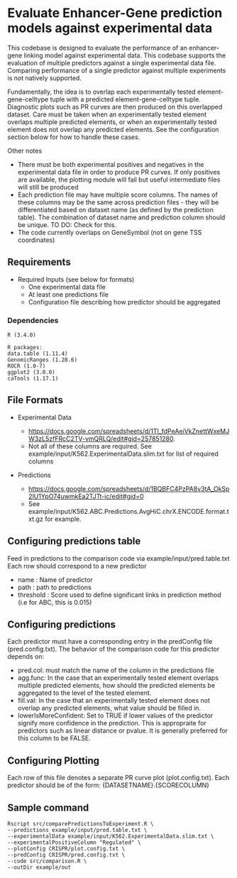 # Evaluate Enhancer-Gene prediction models against experimental data

This codebase is designed to evaluate the performance of an enhancer-gene linking model against experimental data. This codebase supports the evaluation of multiple predictors against a single experimental data file. Comparing performance of a single predictor against multiple experiments is not natively supported.

Fundamentally, the idea is to overlap each experimentally tested element-gene-celltype tuple with a predicted element-gene-celltype tuple. Diagnostic plots such as PR curves are then produced on this overlapped dataset. Care must be taken when an experimentally tested element overlaps multiple predicted elements, or when an experimentally tested element does not overlap any predicted elements. See the configuration section below for how to handle these cases. 

Other notes

 * There must be both experimental positives and negatives in the experimental data file in order to produce PR curves. If only positives are available, the plotting module will fail but useful intermediate files will still be produced
 * Each prediction file may have multiple score columns. The names of these columns may be the same across prediction files - they will be differentiated based on dataset name (as defined by the prediction table). The combination of dataset name and prediction column should be unique. TO DO: Check for this.
 * The code currently overlaps on GeneSymbol (not on gene TSS coordinates)

## Requirements
 * Required Inputs (see below for formats)
 	* One experimental data file 
 	* At least one predictions file
 	* Configuration file describing how predictor should be aggregated
 	
### Dependencies
```
R (3.4.0)

R packages:
data.table (1.11.4)
GenomicRanges (1.28.6)
ROCR (1.0-7)
ggplot2 (3.0.0)
caTools (1.17.1)
```

## File Formats

* Experimental Data
  * <https://docs.google.com/spreadsheets/d/1Tl_fdPeAeiVkZnettWxeMJW3zL5zfFRcC2TV-vmQRLQ/edit#gid=257851280>. 
  * Not all of these columns are required. See example/input/K562.ExperimentalData.slim.txt for list of required columns

* Predictions
  * <https://docs.google.com/spreadsheets/d/1BQBFC4PzPA8v3tA_OkSp2lU1YpO74uwmkEa2TJTt-ic/edit#gid=0>
  * See example/input/K562.ABC.Predictions.AvgHiC.chrX.ENCODE.format.txt.gz for example. 

## Configuring predictions table 
Feed in predictions to the comparison code via example/input/pred.table.txt 
Each row should correspond to a new predictor 

* name : Name of predictor 
* path : path to predictions 
* threshold : Score used to define significant links in prediction method (i.e for ABC, this is 0.015)

## Configuring predictions

Each predictor must have a corresponding entry in the predConfig file (pred.config.txt). The behavior of the comparison code for this predictor depends on:
 
 * pred.col: must match the name of the column in the predictions file
 * agg.func: In the case that an experimentally tested element overlaps multiple predicted elements, how should the predicted elements be aggregated to the level of the tested element. 
 * fill.val: In the case that an experimentally tested element does not overlap any predicted elements, what value should be filled in.
 * lowerIsMoreConfident: Set to TRUE if lower values of the predictor signify more confidence in the prediction. This is appropraite for predictors such as linear distance or pvalue. It is generally preferred for this column to be FALSE.

## Configuring Plotting
Each row of this file denotes a separate PR curve plot (plot.config.txt). Each predictor should be of the form: {DATASETNAME}.{SCORECOLUMN}

## Sample command
```
Rscript src/comparePredictionsToExperiment.R \
--predictions example/input/pred.table.txt \
--experimentalData example/input/K562.ExperimentalData.slim.txt \
--experimentalPositiveColumn "Regulated" \
--plotConfig CRISPR/plot.config.txt \
--predConfig CRISPR/pred.config.txt \
--code src/comparison.R \
--outDir example/out

```



